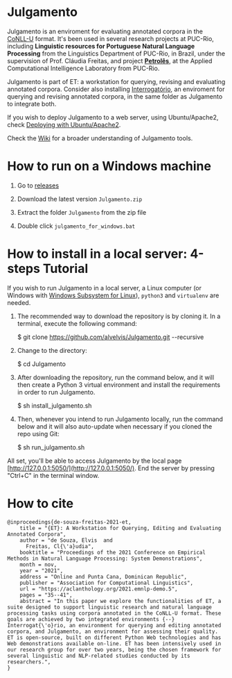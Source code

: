 # Julgamento

Julgamento is an enviroment for evaluating annotated corpora in the [CoNLL-U](https://universaldependencies.org/format.html) format. It's been used in several research projects at PUC-Rio, including **Linguistic resources for Portuguese Natural Language Processing** from the Linguistics Department of PUC-Rio, in Brazil, under the supervision of Prof. Cláudia Freitas, and project [**Petrolês**](https://petroles.puc-rio.ai), at the Applied Computational Intelligence Laboratory from PUC-Rio.

Julgamento is part of ET: a workstation for querying, revising and evaluating annotated corpora. Consider also installing [Interrogatório](https://github.com/alvelvis/Interrogat-rio), an enviroment for querying and revising annotated corpora, in the same folder as Julgamento to integrate both.

If you wish to deploy Julgamento to a web server, using Ubuntu/Apache2, check [Deploying with Ubuntu/Apache2](https://github.com/alvelvis/Julgamento/wiki/Deploying-with-Ubuntu-Apache2).

Check the [Wiki](https://github.com/alvelvis/Julgamento/wiki) for a broader understanding of Julgamento tools.

# How to run on a Windows machine

1) Go to [releases](https://github.com/alvelvis/Julgamento/releases)

2) Download the latest version `Julgamento.zip`

3) Extract the folder `Julgamento` from the zip file

4) Double click `julgamento_for_windows.bat`

# How to install in a local server: 4-steps Tutorial

If you wish to run Julgamento in a local server, a Linux computer (or Windows with [Windows Subsystem for Linux](https://docs.microsoft.com/pt-br/windows/wsl/install-win10)), `python3` and `virtualenv` are needed.

1) The recommended way to download the repository is by cloning it. In a terminal, execute the following command:

	$ git clone https://github.com/alvelvis/Julgamento.git --recursive

2) Change to the directory:

	$ cd Julgamento

3) After downloading the repository, run the command below, and it will then create a Python 3 virtual environment and install the requirements in order to run Julgamento.

	$ sh install_julgamento.sh
	
4) Then, whenever you intend to run Julgamento locally, run the command below and it will also auto-update when necessary if you cloned the repo using Git:

	$ sh run_julgamento.sh

All set, you'll be able to access Julgamento by the local page [http://127.0.0.1:5050/](http://127.0.0.1:5050/). End the server by pressing "Ctrl+C" in the terminal window.

# How to cite

```
@inproceedings{de-souza-freitas-2021-et,
    title = "{ET}: A Workstation for Querying, Editing and Evaluating Annotated Corpora",
    author = "de Souza, Elvis  and
      Freitas, Cl{\'a}udia",
    booktitle = "Proceedings of the 2021 Conference on Empirical Methods in Natural Language Processing: System Demonstrations",
    month = nov,
    year = "2021",
    address = "Online and Punta Cana, Dominican Republic",
    publisher = "Association for Computational Linguistics",
    url = "https://aclanthology.org/2021.emnlp-demo.5",
    pages = "35--41",
    abstract = "In this paper we explore the functionalities of ET, a suite designed to support linguistic research and natural language processing tasks using corpora annotated in the CoNLL-U format. These goals are achieved by two integrated environments {--} Interrogat{\'o}rio, an environment for querying and editing annotated corpora, and Julgamento, an environment for assessing their quality. ET is open-source, built on different Python Web technologies and has Web demonstrations available on-line. ET has been intensively used in our research group for over two years, being the chosen framework for several linguistic and NLP-related studies conducted by its researchers.",
}
